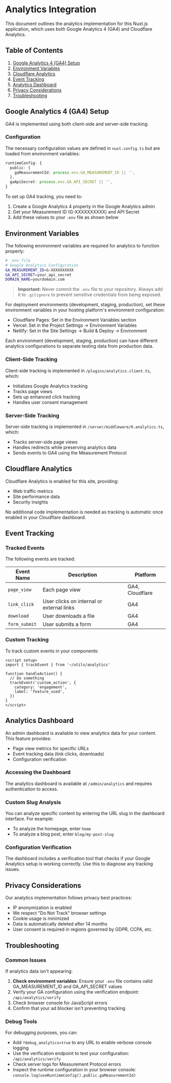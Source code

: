 # Analytics Integration

This document outlines the analytics implementation for this Nuxt.js application, which uses both Google Analytics 4 (GA4) and Cloudflare Analytics.

## Table of Contents

1. [Google Analytics 4 (GA4) Setup](#google-analytics-4-ga4-setup)
2. [Environment Variables](#environment-variables)
3. [Cloudflare Analytics](#cloudflare-analytics)
4. [Event Tracking](#event-tracking)
5. [Analytics Dashboard](#analytics-dashboard)
6. [Privacy Considerations](#privacy-considerations)
7. [Troubleshooting](#troubleshooting)

## Google Analytics 4 (GA4) Setup

GA4 is implemented using both client-side and server-side tracking:

### Configuration

The necessary configuration values are defined in `nuxt.config.ts` but are loaded from environment variables:

```ts
runtimeConfig: {
  public: {
    gaMeasurementId: process.env.GA_MEASUREMENT_ID || '',
  },
  gaApiSecret: process.env.GA_API_SECRET || '',
}
```

To set up GA4 tracking, you need to:

1. Create a Google Analytics 4 property in the Google Analytics admin
2. Get your Measurement ID (G-XXXXXXXXXX) and API Secret
3. Add these values to your `.env` file as shown below

## Environment Variables

The following environment variables are required for analytics to function properly:

```bash
# .env file
# Google Analytics Configuration
GA_MEASUREMENT_ID=G-XXXXXXXXXX
GA_API_SECRET=your_api_secret
DOMAIN_NAME=yourdomain.com
```

> **Important:** Never commit the `.env` file to your repository. Always add it to `.gitignore` to prevent sensitive credentials from being exposed.

For deployment environments (development, staging, production), set these environment variables in your hosting platform's environment configuration:

- Cloudflare Pages: Set in the Environment Variables section
- Vercel: Set in the Project Settings → Environment Variables
- Netlify: Set in the Site Settings → Build & Deploy → Environment

Each environment (development, staging, production) can have different analytics configurations to separate testing data from production data.

### Client-Side Tracking

Client-side tracking is implemented in `/plugins/analytics.client.ts`, which:

- Initializes Google Analytics tracking
- Tracks page views
- Sets up enhanced click tracking
- Handles user consent management

### Server-Side Tracking

Server-side tracking is implemented in `/server/middleware/0.analytics.ts`, which:

- Tracks server-side page views
- Handles redirects while preserving analytics data
- Sends events to GA4 using the Measurement Protocol

## Cloudflare Analytics

Cloudflare Analytics is enabled for this site, providing:

- Web traffic metrics
- Site performance data
- Security insights

No additional code implementation is needed as tracking is automatic once enabled in your Cloudflare dashboard.

## Event Tracking

### Tracked Events

The following events are tracked:

| Event Name | Description | Platform |
|------------|-------------|----------|
| `page_view` | Each page view | GA4, Cloudflare |
| `link_click` | User clicks on internal or external links | GA4 |
| `download` | User downloads a file | GA4 |
| `form_submit` | User submits a form | GA4 |

### Custom Tracking

To track custom events in your components:

```vue
<script setup>
import { trackEvent } from '~/utils/analytics'

function handleAction() {
  // Do something
  trackEvent('custom_action', {
    category: 'engagement',
    label: 'feature_used',
  })
}
</script>
```

## Analytics Dashboard

An admin dashboard is available to view analytics data for your content. This feature provides:

- Page view metrics for specific URLs
- Event tracking data (link clicks, downloads)
- Configuration verification

### Accessing the Dashboard

The analytics dashboard is available at `/admin/analytics` and requires authentication to access.

### Custom Slug Analysis

You can analyze specific content by entering the URL slug in the dashboard interface. For example:
- To analyze the homepage, enter `home`
- To analyze a blog post, enter `blog/my-post-slug`

### Configuration Verification

The dashboard includes a verification tool that checks if your Google Analytics setup is working correctly. Use this to diagnose any tracking issues.

## Privacy Considerations

Our analytics implementation follows privacy best practices:

- IP anonymization is enabled
- We respect "Do Not Track" browser settings
- Cookie usage is minimized
- Data is automatically deleted after 14 months
- User consent is required in regions governed by GDPR, CCPA, etc.

## Troubleshooting

### Common Issues

If analytics data isn't appearing:

1. **Check environment variables**: Ensure your `.env` file contains valid GA_MEASUREMENT_ID and GA_API_SECRET values
2. Verify your GA configuration using the verification endpoint: `/api/analytics/verify`
3. Check browser console for JavaScript errors
4. Confirm that your ad blocker isn't preventing tracking

### Debug Tools

For debugging purposes, you can:

- Add `?debug_analytics=true` to any URL to enable verbose console logging
- Use the verification endpoint to test your configuration: `/api/analytics/verify`
- Check server logs for Measurement Protocol errors
- Inspect the runtime configuration in your browser console: `console.log(useRuntimeConfig().public.gaMeasurementId)`
